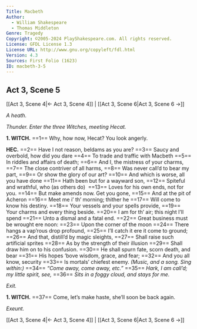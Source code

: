 ```yaml
---
Title: Macbeth
Author: 
  - William Shakespeare
  - Thomas Middleton
Genre: Tragedy
Copyright: ©2005-2024 PlayShakespeare.com. All rights reserved.
License: GFDL License 1.3
License URL: http://www.gnu.org/copyleft/fdl.html
Version: 4.3
Sources: First Folio (1623)
ID: macbeth-3-5
---
```


## Act 3, Scene 5
[[Act 3, Scene 4|← Act 3, Scene 4]] | [[Act 3, Scene 6|Act 3, Scene 6 →]]

*A heath.*

*Thunder. Enter the three Witches, meeting Hecat.*

**1. WITCH.**
==1== Why, how now, Hecat? You look angerly.

**HEC.**
==2== Have I not reason, beldams as you are?
==3== Saucy and overbold, how did you dare
==4== To trade and traffic with Macbeth
==5== In riddles and affairs of death;
==6== And I, the mistress of your charms,
==7== The close contriver of all harms,
==8== Was never call’d to bear my part,
==9== Or show the glory of our art?
==10== And which is worse, all you have done
==11== Hath been but for a wayward son,
==12== Spiteful and wrathful, who (as others do) 
==13== Loves for his own ends, not for you.
==14== But make amends now. Get you gone,
==15== And at the pit of Acheron
==16== Meet me i’ th’ morning; thither he
==17== Will come to know his destiny.
==18== Your vessels and your spells provide,
==19== Your charms and every thing beside.
==20== I am for th’ air; this night I’ll spend
==21== Unto a dismal and a fatal end.
==22== Great business must be wrought ere noon:
==23== Upon the corner of the moon
==24== There hangs a vap’rous drop profound,
==25== I’ll catch it ere it come to ground;
==26== And that, distill’d by magic sleights,
==27== Shall raise such artificial sprites
==28== As by the strength of their illusion
==29== Shall draw him on to his confusion.
==30== He shall spurn fate, scorn death, and bear
==31== His hopes ’bove wisdom, grace, and fear;
==32== And you all know, security
==33== Is mortals’ chiefest enemy.
*(Music, and a song. Sing within:)*
==34== *“Come away, come away, etc.”*
==35== *Hark, I am call’d; my little spirit, see,*
==36== *Sits in a foggy cloud, and stays for me.*

*Exit.*

**1. WITCH.**
==37== Come, let’s make haste, she’ll soon be back again.

*Exeunt.*

[[Act 3, Scene 4|← Act 3, Scene 4]] | [[Act 3, Scene 6|Act 3, Scene 6 →]]